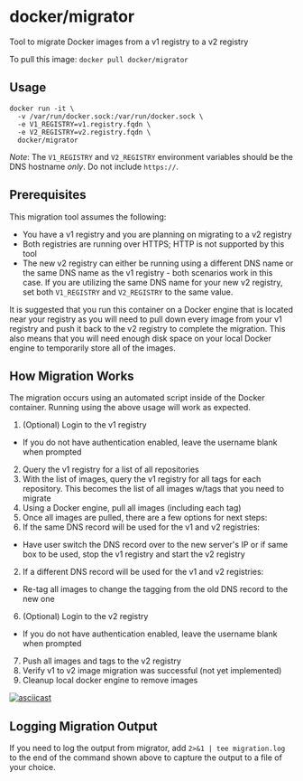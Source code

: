 docker/migrator
=================

Tool to migrate Docker images from a v1 registry to a v2 registry

To pull this image:
`docker pull docker/migrator`

## Usage

```
docker run -it \
  -v /var/run/docker.sock:/var/run/docker.sock \
  -e V1_REGISTRY=v1.registry.fqdn \
  -e V2_REGISTRY=v2.registry.fqdn \
  docker/migrator
```

_Note_: The `V1_REGISTRY` and `V2_REGISTRY` environment variables should be the DNS hostname *only*.  Do not include `https://`.

## Prerequisites
This migration tool assumes the following:

 * You have a v1 registry and you are planning on migrating to a v2 registry
 * Both registries are running over HTTPS; HTTP is not supported by this tool
 * The new v2 registry can either be running using a different DNS name or the same DNS name as the v1 registry - both scenarios work in this case.  If you are utilizing the same DNS name for your new v2 registry, set both `V1_REGISTRY` and `V2_REGISTRY` to the same value.

It is suggested that you run this container on a Docker engine that is located near your registry as you will need to pull down every image from your v1 registry and push it back to the v2 registry to complete the migration.  This also means that you will need enough disk space on your local Docker engine to temporarily store all of the images.

## How Migration Works
The migration occurs using an automated script inside of the Docker container.  Running using the above usage will work as expected.

1. (Optional) Login to the v1 registry
 - If you do not have authentication enabled, leave the username blank when prompted
2. Query the v1 registry for a list of all repositories
3. With the list of images, query the v1 registry for all tags for each repository.  This becomes the list of all images w/tags that you need to migrate
4. Using a Docker engine, pull all images (including each tag)
5. Once all images are pulled, there are a few options for next steps:
 1. If the same DNS record will be used for the v1 and v2 registries:
   - Have user switch the DNS record over to the new server's IP or if same box to be used, stop the v1 registry and start the v2 registry
 2. If a different DNS record will be used for the v1 and v2 registries:
   - Re-tag all images to change the tagging from the old DNS record to the new one
6. (Optional) Login to the v2 registry
 - If you do not have authentication enabled, leave the username blank when prompted
7. Push all images and tags to the v2 registry
8. Verify v1 to v2 image migration was successful (not yet implemented)
9. Cleanup local docker engine to remove images

[![asciicast](https://asciinema.org/a/23844.png)](https://asciinema.org/a/23844)

## Logging Migration Output
If you need to log the output from migrator, add `2>&1 | tee migration.log` to the end of the command shown above to capture the output to a file of your choice.
